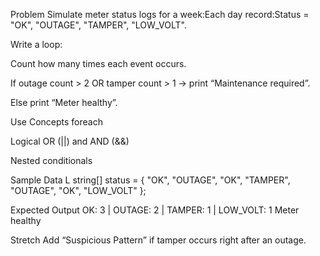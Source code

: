 Problem
Simulate meter status logs for a week:Each day record:Status = "OK", "OUTAGE", "TAMPER", "LOW_VOLT".

Write a loop:

Count how many times each event occurs.

If outage count > 2 OR tamper count > 1 → print “Maintenance required”.

Else print “Meter healthy”.

Use Concepts
foreach

Logical OR (||) and AND (&&)

Nested conditionals

Sample Data
L  string[] status = { "OK", "OUTAGE", "OK", "TAMPER", "OUTAGE", "OK", "LOW_VOLT" };  

Expected Output
  OK: 3 | OUTAGE: 2 | TAMPER: 1 | LOW_VOLT: 1  Meter healthy  

Stretch
Add “Suspicious Pattern” if tamper occurs right after an outage.

